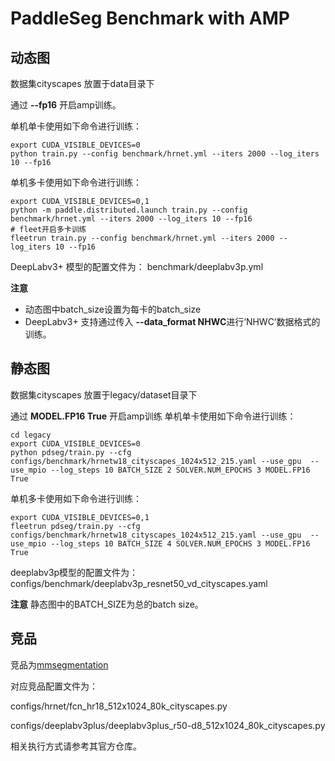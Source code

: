 # PaddleSeg Benchmark with AMP

## 动态图

数据集cityscapes 放置于data目录下

通过 **--fp16** 开启amp训练。

单机单卡使用如下命令进行训练：
```
export CUDA_VISIBLE_DEVICES=0
python train.py --config benchmark/hrnet.yml --iters 2000 --log_iters 10 --fp16
```

单机多卡使用如下命令进行训练：
```
export CUDA_VISIBLE_DEVICES=0,1
python -m paddle.distributed.launch train.py --config benchmark/hrnet.yml --iters 2000 --log_iters 10 --fp16
# fleet开启多卡训练
fleetrun train.py --config benchmark/hrnet.yml --iters 2000 --log_iters 10 --fp16
```

DeepLabv3+ 模型的配置文件为：
benchmark/deeplabv3p.yml

**注意**

* 动态图中batch_size设置为每卡的batch_size
* DeepLabv3+ 支持通过传入 **--data_format NHWC**进行‘NHWC’数据格式的训练。



## 静态图
数据集cityscapes 放置于legacy/dataset目录下

通过 **MODEL.FP16 True** 开启amp训练
单机单卡使用如下命令进行训练：
```
cd legacy
export CUDA_VISIBLE_DEVICES=0
python pdseg/train.py --cfg configs/benchmark/hrnetw18_cityscapes_1024x512_215.yaml --use_gpu  --use_mpio --log_steps 10 BATCH_SIZE 2 SOLVER.NUM_EPOCHS 3 MODEL.FP16 True
```

单机多卡使用如下命令进行训练：
```
export CUDA_VISIBLE_DEVICES=0,1
fleetrun pdseg/train.py --cfg configs/benchmark/hrnetw18_cityscapes_1024x512_215.yaml --use_gpu  --use_mpio --log_steps 10 BATCH_SIZE 4 SOLVER.NUM_EPOCHS 3 MODEL.FP16 True
```

deeplabv3p模型的配置文件为：
configs/benchmark/deeplabv3p_resnet50_vd_cityscapes.yaml

**注意**
静态图中的BATCH_SIZE为总的batch size。

## 竞品
竞品为[mmsegmentation](https://github.com/open-mmlab/mmsegmentation)

对应竞品配置文件为：

configs/hrnet/fcn_hr18_512x1024_80k_cityscapes.py

configs/deeplabv3plus/deeplabv3plus_r50-d8_512x1024_80k_cityscapes.py

相关执行方式请参考其官方仓库。
